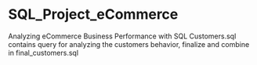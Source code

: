 # SQL_Project_eCommerce
Analyzing eCommerce Business Performance with SQL
Customers.sql contains query for analyzing the customers behavior, finalize and combine in final_customers.sql
